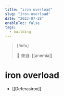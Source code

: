 ```yaml
---
title: "iron overload"
slug: "iron-overload"
date: "2023-07-28"
enableToc: false
tags:
  - building
---
```


> [!info]
>
> 🌱 來自: [[anemia]]

# iron overload

- [[Deferasirox]]
